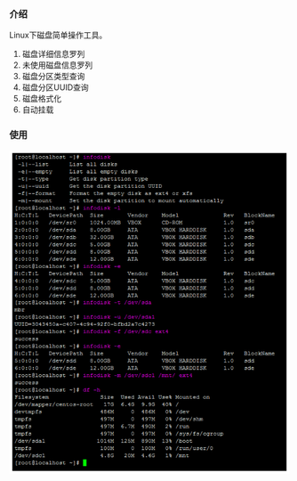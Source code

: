 ### 介绍

Linux下磁盘简单操作工具。

1. 磁盘详细信息罗列
2. 未使用磁盘信息罗列
3. 磁盘分区类型查询
4. 磁盘分区UUID查询
5. 磁盘格式化
6. 自动挂载

### 使用



![infodisk.png](infodisk.png)



